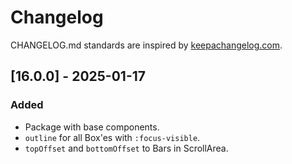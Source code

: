 # Changelog

CHANGELOG.md standards are inspired by [keepachangelog.com](https://keepachangelog.com/en/1.0.0/).

## [16.0.0] - 2025-01-17

### Added

- Package with base components.
- `outline` for all Box'es with `:focus-visible`.
- `topOffset` and `bottomOffset` to Bars in ScrollArea.

